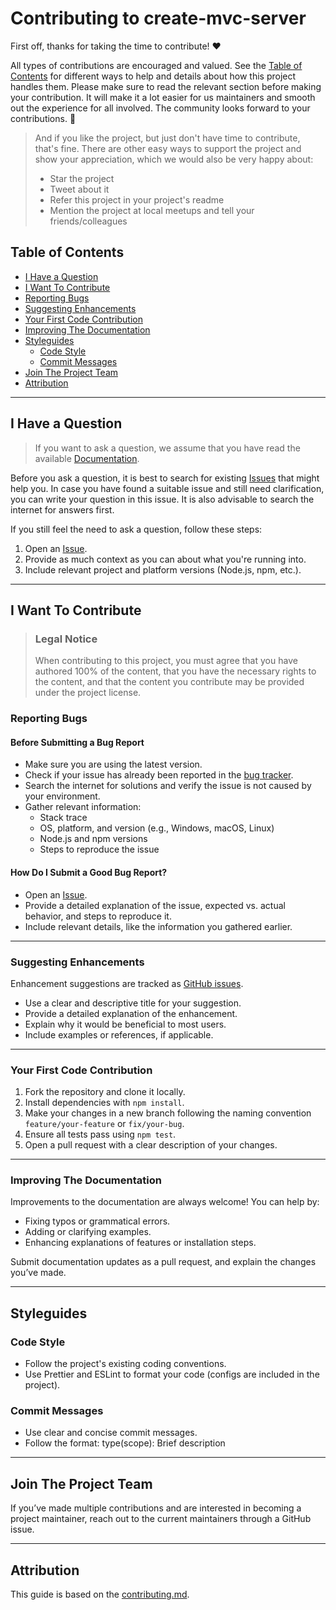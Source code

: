 # Contributing to create-mvc-server

First off, thanks for taking the time to contribute! ❤️

All types of contributions are encouraged and valued. See the [Table of Contents](#table-of-contents) for different ways to help and details about how this project handles them. Please make sure to read the relevant section before making your contribution. It will make it a lot easier for us maintainers and smooth out the experience for all involved. The community looks forward to your contributions. 🎉

> And if you like the project, but just don't have time to contribute, that's fine. There are other easy ways to support the project and show your appreciation, which we would also be very happy about:
>
> - Star the project
> - Tweet about it
> - Refer this project in your project's readme
> - Mention the project at local meetups and tell your friends/colleagues

## Table of Contents

- [I Have a Question](#i-have-a-question)
- [I Want To Contribute](#i-want-to-contribute)
- [Reporting Bugs](#reporting-bugs)
- [Suggesting Enhancements](#suggesting-enhancements)
- [Your First Code Contribution](#your-first-code-contribution)
- [Improving The Documentation](#improving-the-documentation)
- [Styleguides](#styleguides)
  - [Code Style](#code-style)
  - [Commit Messages](#commit-messages)
- [Join The Project Team](#join-the-project-team)
- [Attribution](#attribution)

---

## I Have a Question

> If you want to ask a question, we assume that you have read the available [Documentation](https://create-mvc-server.vercel.app/).

Before you ask a question, it is best to search for existing [Issues](https://github.com/TTibbs/create-mvc-server/issues) that might help you. In case you have found a suitable issue and still need clarification, you can write your question in this issue. It is also advisable to search the internet for answers first.

If you still feel the need to ask a question, follow these steps:

1. Open an [Issue](https://github.com/TTibbs/create-mvc-server/issues/new).
2. Provide as much context as you can about what you're running into.
3. Include relevant project and platform versions (Node.js, npm, etc.).

---

## I Want To Contribute

> ### Legal Notice <!-- omit in toc -->
>
> When contributing to this project, you must agree that you have authored 100% of the content, that you have the necessary rights to the content, and that the content you contribute may be provided under the project license.

### Reporting Bugs

#### Before Submitting a Bug Report

- Make sure you are using the latest version.
- Check if your issue has already been reported in the [bug tracker](https://github.com/TTibbs/create-mvc-server/issues?q=label%3Abug).
- Search the internet for solutions and verify the issue is not caused by your environment.
- Gather relevant information:
  - Stack trace
  - OS, platform, and version (e.g., Windows, macOS, Linux)
  - Node.js and npm versions
  - Steps to reproduce the issue

#### How Do I Submit a Good Bug Report?

- Open an [Issue](https://github.com/TTibbs/create-mvc-server/issues/new).
- Provide a detailed explanation of the issue, expected vs. actual behavior, and steps to reproduce it.
- Include relevant details, like the information you gathered earlier.

---

### Suggesting Enhancements

Enhancement suggestions are tracked as [GitHub issues](https://github.com/TTibbs/create-mvc-server/issues).

- Use a clear and descriptive title for your suggestion.
- Provide a detailed explanation of the enhancement.
- Explain why it would be beneficial to most users.
- Include examples or references, if applicable.

---

### Your First Code Contribution

1. Fork the repository and clone it locally.
2. Install dependencies with `npm install`.
3. Make your changes in a new branch following the naming convention `feature/your-feature` or `fix/your-bug`.
4. Ensure all tests pass using `npm test`.
5. Open a pull request with a clear description of your changes.

---

### Improving The Documentation

Improvements to the documentation are always welcome! You can help by:

- Fixing typos or grammatical errors.
- Adding or clarifying examples.
- Enhancing explanations of features or installation steps.

Submit documentation updates as a pull request, and explain the changes you’ve made.

---

## Styleguides

### Code Style

- Follow the project's existing coding conventions.
- Use Prettier and ESLint to format your code (configs are included in the project).

### Commit Messages

- Use clear and concise commit messages.
- Follow the format:
  type(scope): Brief description

---

## Join The Project Team

If you’ve made multiple contributions and are interested in becoming a project maintainer, reach out to the current maintainers through a GitHub issue.

---

## Attribution

This guide is based on the [contributing.md](https://contributing.md/generator).

